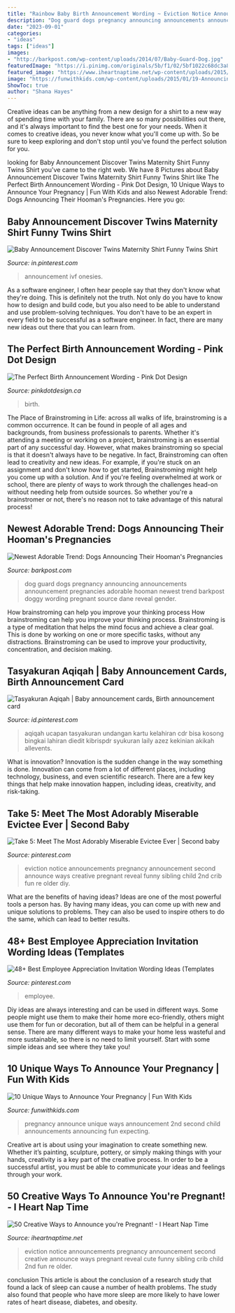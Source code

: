 ```yaml
---
title: "Rainbow Baby Birth Announcement Wording ~ Eviction Notice Announcements Pregnancy Announcement Second Creative Announce Ways Pregnant Reveal Cute Funny Sibling Crib Child 2nd Fun Re Older"
description: "Dog guard dogs pregnancy announcing announcements announcement pregnancies adorable hooman newest trend barkpost doggy wording pregnant source dane reveal gender"
date: "2023-09-01"
categories:
- "ideas"
tags: ["ideas"]
images:
- "http://barkpost.com/wp-content/uploads/2014/07/Baby-Guard-Dog.jpg"
featuredImage: "https://i.pinimg.com/originals/5b/f1/02/5bf1022c68dc3a89e3cf70158dc26017.png"
featured_image: "https://www.iheartnaptime.net/wp-content/uploads/2015/03/Eviction-notice.jpg"
image: "https://funwithkids.com/wp-content/uploads/2015/01/19-Announcing-Your-Second-Child.jpg"
ShowToc: true
author: "Shana Hayes"
---
```



Creative ideas can be anything from a new design for a shirt to a new way of spending time with your family. There are so many possibilities out there, and it's always important to find the best one for your needs. When it comes to creative ideas, you never know what you'll come up with. So be sure to keep exploring and don't stop until you've found the perfect solution for you.

	

		
looking for Baby Announcement Discover Twins Maternity Shirt Funny Twins Shirt you've came to the right web. We have 8 Pictures about Baby Announcement Discover Twins Maternity Shirt Funny Twins Shirt like The Perfect Birth Announcement Wording - Pink Dot Design, 10 Unique Ways to Announce Your Pregnancy | Fun With Kids and also Newest Adorable Trend: Dogs Announcing Their Hooman&#039;s Pregnancies. Here you go:
		
    
## Baby Announcement Discover Twins Maternity Shirt Funny Twins Shirt

<img loading=lazy src="https://i.pinimg.com/originals/54/7e/2c/547e2c0c6378d8026a141aa130e999d6.jpg" onerror="this.onerror=null;this.src='https://tse2.mm.bing.net/th?id=OIP.DEZTtZY7qaVLHxezPnuM-wHaG4&amp;pid=15.1';" alt="Baby Announcement Discover Twins Maternity Shirt Funny Twins Shirt">

_Source: in.pinterest.com_

>announcement ivf onesies. 

	

As a software engineer, I often hear people say that they don't know what they're doing. This is definitely not the truth. Not only do you have to know how to design and build code, but you also need to be able to understand and use problem-solving techniques. You don't have to be an expert in every field to be successful as a software engineer. In fact, there are many new ideas out there that you can learn from.

    
## The Perfect Birth Announcement Wording - Pink Dot Design

<img loading=lazy src="https://pinkdotdesign.ca/product_images/uploaded_images/hannahsprayer.jpg" onerror="this.onerror=null;this.src='https://tse3.mm.bing.net/th?id=OIP.XbUwJ0kM3VxPtpWzZxVoMwHaLH&amp;pid=15.1';" alt="The Perfect Birth Announcement Wording - Pink Dot Design">

_Source: pinkdotdesign.ca_

>birth. 

	

The Place of Brainstroming in Life:
across all walks of life, brainstroming is a common occurrence. It can be found in people of all ages and backgrounds, from business professionals to parents. Whether it's attending a meeting or working on a project, brainstroming is an essential part of any successful day. However, what makes brainstroming so special is that it doesn't always have to be negative. In fact, Brainstroming can often lead to creativity and new ideas. For example, if you're stuck on an assignment and don't know how to get started, Brainstroming might help you come up with a solution. And if you're feeling overwhelmed at work or school, there are plenty of ways to work through the challenges head-on without needing help from outside sources. So whether you're a brainstromer or not, there's no reason not to take advantage of this natural process!

    
## Newest Adorable Trend: Dogs Announcing Their Hooman&#039;s Pregnancies

<img loading=lazy src="http://barkpost.com/wp-content/uploads/2014/07/Baby-Guard-Dog.jpg" onerror="this.onerror=null;this.src='https://tse2.mm.bing.net/th?id=OIP.CClXeycISy0hPIxJMlKReQHaJ4&amp;pid=15.1';" alt="Newest Adorable Trend: Dogs Announcing Their Hooman&#039;s Pregnancies">

_Source: barkpost.com_

>dog guard dogs pregnancy announcing announcements announcement pregnancies adorable hooman newest trend barkpost doggy wording pregnant source dane reveal gender. 

	

How brainstroming can help you improve your thinking process
How brainstroming can help you improve your thinking process. Brainstroming is a type of meditation that helps the mind focus and achieve a clear goal. This is done by working on one or more specific tasks, without any distractions. Brainstroming can be used to improve your productivity, concentration, and decision making.

    
## Tasyakuran Aqiqah | Baby Announcement Cards, Birth Announcement Card

<img loading=lazy src="https://i.pinimg.com/736x/dc/41/e7/dc41e7b7f479a78cd109ff6f17e686b6.jpg" onerror="this.onerror=null;this.src='https://tse4.mm.bing.net/th?id=OIP.ZzL3CINevzhx0F5Ymv3aSwHaKh&amp;pid=15.1';" alt="Tasyakuran Aqiqah | Baby announcement cards, Birth announcement card">

_Source: id.pinterest.com_

>aqiqah ucapan tasyakuran undangan kartu kelahiran cdr bisa kosong bingkai lahiran diedit kibrispdr syukuran laily azez kekinian akikah allevents. 

	

What is innovation?
Innovation is the sudden change in the way something is done. Innovation can come from a lot of different places, including technology, business, and even scientific research. There are a few key things that help make innovation happen, including ideas, creativity, and risk-taking.

    
## Take 5: Meet The Most Adorably Miserable Evictee Ever | Second Baby

<img loading=lazy src="https://i.pinimg.com/originals/a5/ea/e8/a5eae88bffc018de0591349ad01ab448.jpg" onerror="this.onerror=null;this.src='https://tse4.mm.bing.net/th?id=OIP.kAD1i6XHBCv2kIxQxgq2RAHaJ4&amp;pid=15.1';" alt="Take 5: Meet The Most Adorably Miserable Evictee Ever | Second baby">

_Source: pinterest.com_

>eviction notice announcements pregnancy announcement second announce ways creative pregnant reveal funny sibling child 2nd crib fun re older diy. 

	

What are the benefits of having ideas?
Ideas are one of the most powerful tools a person has. By having many ideas, you can come up with new and unique solutions to problems. They can also be used to inspire others to do the same, which can lead to better results.

    
## 48+ Best Employee Appreciation Invitation Wording Ideas (Templates

<img loading=lazy src="https://i.pinimg.com/originals/5b/f1/02/5bf1022c68dc3a89e3cf70158dc26017.png" onerror="this.onerror=null;this.src='https://tse3.mm.bing.net/th?id=OIP.WM4Vmv1iVvN3nuDnHiqQygHaLG&amp;pid=15.1';" alt="48+ Best Employee Appreciation Invitation Wording Ideas (Templates">

_Source: pinterest.com_

>employee. 

	

Diy ideas are always interesting and can be used in different ways. Some people might use them to make their home more eco-friendly, others might use them for fun or decoration, but all of them can be helpful in a general sense. There are many different ways to make your home less wasteful and more sustainable, so there is no need to limit yourself. Start with some simple ideas and see where they take you!

    
## 10 Unique Ways To Announce Your Pregnancy | Fun With Kids

<img loading=lazy src="https://funwithkids.com/wp-content/uploads/2015/01/19-Announcing-Your-Second-Child.jpg" onerror="this.onerror=null;this.src='https://tse3.mm.bing.net/th?id=OIP.PsBtqoogHuOMqrEWnIyoHAAAAA&amp;pid=15.1';" alt="10 Unique Ways to Announce Your Pregnancy | Fun With Kids">

_Source: funwithkids.com_

>pregnancy announce unique ways announcement 2nd second child announcements announcing fun expecting. 

	

Creative art is about using your imagination to create something new. Whether it’s painting, sculpture, pottery, or simply making things with your hands, creativity is a key part of the creative process. In order to be a successful artist, you must be able to communicate your ideas and feelings through your work.

    
## 50 Creative Ways To Announce You&#039;re Pregnant! - I Heart Nap Time

<img loading=lazy src="https://www.iheartnaptime.net/wp-content/uploads/2015/03/Eviction-notice.jpg" onerror="this.onerror=null;this.src='https://tse1.mm.bing.net/th?id=OIP.Qo_yQgshnijqXolDP_t4zwHaJ4&amp;pid=15.1';" alt="50 Creative Ways to Announce you&#039;re Pregnant! - I Heart Nap Time">

_Source: iheartnaptime.net_

>eviction notice announcements pregnancy announcement second creative announce ways pregnant reveal cute funny sibling crib child 2nd fun re older. 

	

conclusion
This article is about the conclusion of a research study that found a lack of sleep can cause a number of health problems. The study also found that people who have more sleep are more likely to have lower rates of heart disease, diabetes, and obesity.

